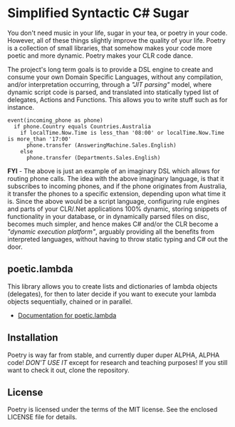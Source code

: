 
# Simplified Syntactic C# Sugar

You don't need music in your life, sugar in your tea, or poetry in your code.
However, all of these things slightly improve the quality of your life. Poetry
is a collection of small libraries, that somehow makes your code more poetic and
more dynamic. Poetry makes your CLR code dance.

The project's long term goals is to provide a DSL engine to create and consume
your own Domain Specific Languages, without any compilation, and/or
interpretation occurring, through a _"JIT parsing"_ model, where dynamic script
code is parsed, and translated into statically typed list of delegates, Actions
and Functions. This allows you to write stuff such as for instance.

```
event(incoming_phone as phone)
  if phone.Country equals Countries.Australia
    if localTime.Now.Time is less_than '08:00' or localTime.Now.Time is more_than '17:00'
      phone.transfer (AnsweringMachine.Sales.English)
    else
      phone.transfer (Departments.Sales.English)
```

**FYI** - The above is just an example of an imaginary DSL which allows for
routing phone calls. The idea with the above imaginary language, is that it
subscribes to incoming phones, and if the phone originates from Australia, it
transfer the phones to a specific extension, depending upon what time it is.
Since the above would be a script language, configuring rule engines and parts
of your CLR/.Net applications 100% dynamic, storing snippets of functionality
in your database, or in dynamically parsed files on disc, becomes much simpler,
and hence makes C# and/or the CLR become a _"dynamic execution platform"_,
arguably providing all the benefits from interpreted languages, without having
to throw static typing and C# out the door.

## poetic.lambda

This library allows you to create lists and dictionaries of lambda objects
(delegates), for then to later decide if you want to execute your lambda
objects sequentially, chained or in parallel.

* [Documentation for poetic.lambda](docs/poetic.lambda.md)

## Installation

Poetry is way far from stable, and currently duper duper ALPHA, ALPHA code!
_DON'T USE IT_ except for research and teaching purposes! If you still want
to check it out, clone the repository.

## License

Poetry is licensed under the terms of the MIT license. See the enclosed LICENSE
file for details.

